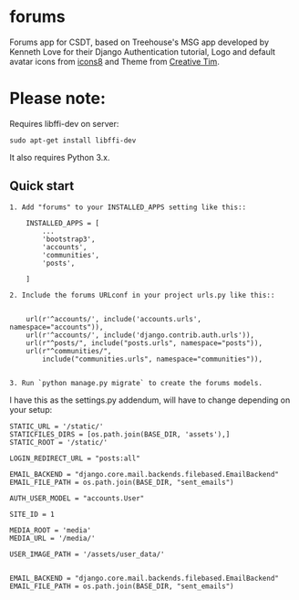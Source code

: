 # forums
Forums app for CSDT, based on Treehouse's MSG app developed by Kenneth Love for their Django Authentication tutorial, Logo and default avatar icons from [icons8](https://icons8.com/web-app/category/all/Messaging) and Theme from [Creative Tim](http://www.creative-tim.com/product/paper-kit).


# Please note:
Requires libffi-dev on server:
```
sudo apt-get install libffi-dev
```

It also requires Python 3.x.

Quick start
-----------
```
1. Add "forums" to your INSTALLED_APPS setting like this::

    INSTALLED_APPS = [
        ...
        'bootstrap3',
        'accounts',
        'communities',
        'posts',
        
    ]

2. Include the forums URLconf in your project urls.py like this::

    
    url(r'^accounts/', include('accounts.urls', namespace="accounts")),
    url(r'^accounts/', include('django.contrib.auth.urls')),
    url(r"^posts/", include("posts.urls", namespace="posts")),
    url(r"^communities/",
        include("communities.urls", namespace="communities")),


3. Run `python manage.py migrate` to create the forums models.
```



I have this as the settings.py addendum, will have to change depending on your setup:
```
STATIC_URL = '/static/'
STATICFILES_DIRS = [os.path.join(BASE_DIR, 'assets'),]
STATIC_ROOT = '/static/'

LOGIN_REDIRECT_URL = "posts:all"

EMAIL_BACKEND = "django.core.mail.backends.filebased.EmailBackend"
EMAIL_FILE_PATH = os.path.join(BASE_DIR, "sent_emails")

AUTH_USER_MODEL = "accounts.User"

SITE_ID = 1

MEDIA_ROOT = 'media'
MEDIA_URL = '/media/'

USER_IMAGE_PATH = '/assets/user_data/'


EMAIL_BACKEND = "django.core.mail.backends.filebased.EmailBackend"
EMAIL_FILE_PATH = os.path.join(BASE_DIR, "sent_emails")
```
